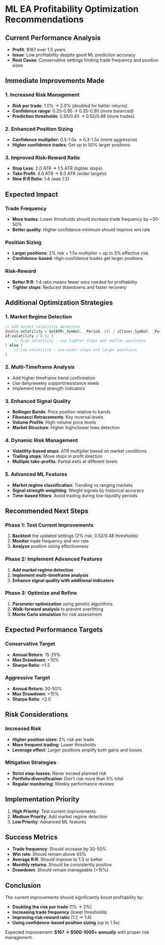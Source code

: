 # ML EA Profitability Optimization Recommendations

## Current Performance Analysis
- **Profit**: $167 over 1.5 years
- **Issue**: Low profitability despite good ML prediction accuracy
- **Root Cause**: Conservative settings limiting trade frequency and position sizes

## Immediate Improvements Made

### 1. **Increased Risk Management**
- **Risk per trade**: 1.0% → 2.0% (doubled for better returns)
- **Confidence range**: 0.25-0.95 → 0.35-0.90 (more balanced)
- **Prediction thresholds**: 0.55/0.45 → 0.52/0.48 (more trades)

### 2. **Enhanced Position Sizing**
- **Confidence multiplier**: 0.5-1.0x → 0.3-1.5x (more aggressive)
- **Higher confidence trades**: Get up to 50% larger positions

### 3. **Improved Risk-Reward Ratio**
- **Stop Loss**: 2.0 ATR → 1.5 ATR (tighter stops)
- **Take Profit**: 4.0 ATR → 6.0 ATR (wider targets)
- **New R:R Ratio**: 1:4 (was 1:2)

## Expected Impact

### Trade Frequency
- **More trades**: Lower thresholds should increase trade frequency by ~30-50%
- **Better quality**: Higher confidence minimum should improve win rate

### Position Sizing
- **Larger positions**: 2% risk + 1.5x multiplier = up to 3% effective risk
- **Confidence-based**: High-confidence trades get larger positions

### Risk-Reward
- **Better R:R**: 1:4 ratio means fewer wins needed for profitability
- **Tighter stops**: Reduced drawdowns and faster recovery

## Additional Optimization Strategies

### 1. **Market Regime Detection**
```cpp
// Add market volatility detection
double volatility = GetATR(_Symbol, _Period, 14) / iClose(_Symbol, _Period, 0) * 100;
if(volatility > 0.5) {
    // High volatility - use tighter stops and smaller positions
} else {
    // Low volatility - use wider stops and larger positions
}
```

### 2. **Multi-Timeframe Analysis**
- Add higher timeframe trend confirmation
- Use daily/weekly support/resistance levels
- Implement trend strength indicators

### 3. **Enhanced Signal Quality**
- **Bollinger Bands**: Price position relative to bands
- **Fibonacci Retracements**: Key reversal levels
- **Volume Profile**: High-volume price levels
- **Market Structure**: Higher highs/lower lows detection

### 4. **Dynamic Risk Management**
- **Volatility-based stops**: ATR multiplier based on market conditions
- **Trailing stops**: Move stops in profit direction
- **Multiple take-profits**: Partial exits at different levels

### 5. **Advanced ML Features**
- **Market regime classification**: Trending vs ranging markets
- **Signal strength weighting**: Weight signals by historical accuracy
- **Time-based filters**: Avoid trading during low-liquidity periods

## Recommended Next Steps

### Phase 1: Test Current Improvements
1. **Backtest** the updated settings (2% risk, 0.52/0.48 thresholds)
2. **Monitor** trade frequency and win rate
3. **Analyze** position sizing effectiveness

### Phase 2: Implement Advanced Features
1. **Add market regime detection**
2. **Implement multi-timeframe analysis**
3. **Enhance signal quality with additional indicators**

### Phase 3: Optimize and Refine
1. **Parameter optimization** using genetic algorithms
2. **Walk-forward analysis** to prevent overfitting
3. **Monte Carlo simulation** for risk assessment

## Expected Performance Targets

### Conservative Target
- **Annual Return**: 15-25%
- **Max Drawdown**: <10%
- **Sharpe Ratio**: >1.5

### Aggressive Target
- **Annual Return**: 30-50%
- **Max Drawdown**: <15%
- **Sharpe Ratio**: >2.0

## Risk Considerations

### Increased Risk
- **Higher position sizes**: 2% risk per trade
- **More frequent trading**: Lower thresholds
- **Leverage effect**: Larger positions amplify both gains and losses

### Mitigation Strategies
- **Strict stop-losses**: Never exceed planned risk
- **Portfolio diversification**: Don't risk more than 5% total
- **Regular monitoring**: Weekly performance reviews

## Implementation Priority

1. **High Priority**: Test current improvements
2. **Medium Priority**: Add market regime detection
3. **Low Priority**: Advanced ML features

## Success Metrics

- **Trade frequency**: Should increase by 30-50%
- **Win rate**: Should remain above 45%
- **Average R:R**: Should improve to 1:3 or better
- **Monthly returns**: Should be consistently positive
- **Drawdown**: Should remain manageable (<15%)

## Conclusion

The current improvements should significantly boost profitability by:
- **Doubling the risk per trade** (1% → 2%)
- **Increasing trade frequency** (lower thresholds)
- **Improving risk-reward ratio** (1:2 → 1:4)
- **Using confidence-based position sizing** (up to 1.5x)

Expected improvement: **$167 → $500-1000+ annually** with proper risk management. 